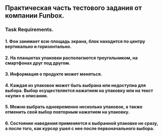 ## Практическая часть тестового задания от компании Funbox.

### Task Requirements.

#### 1. Фон занимает всю площадь экрана, блок находится по центру вертикально и горизонтально.

#### 2. На планшетах упаковки располагаются треугольником, на смартфонах друг под другом.

#### 3. Информация о продукте может меняться.

#### 4. Каждая из упаковок может быть выбрана или недоступна для выбора. Выбор осуществляется нажатием на упаковку или на текст «купи» в описании.

#### 5. Можно выбрать одновременно несколько упаковок, а также отменить свой выбор повторным нажатием на упаковку.

#### 6. Состояние наведения применяется к выбранной упаковке не сразу, а после того, как курсор ушел с нее после первоначального выбора. 
